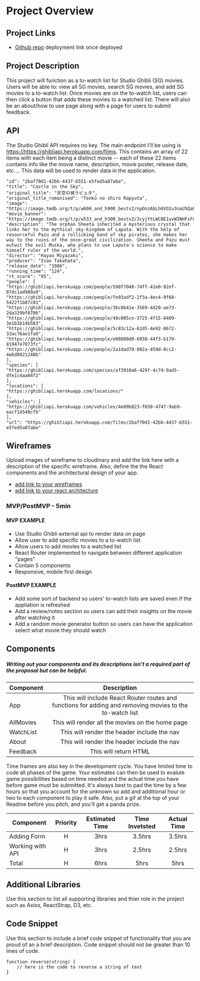 # Project Overview

## Project Links

- [Github repo](https://github.com/adkowalkowski/react-api-studio-ghiblist)
deployment link once deployed

## Project Description

This project will function as a to-watch list for Studio Ghibli (SG) movies. Users will be able to: view all SG movies, search SG movies, and add SG movies to a to-watch list. Once movies are on the to-watch list, users can then click a button that adds these movies to a watched list. There will also be an about/how to use page along with a page for users to submit feedback. 

## API

The Studio Ghibli API requires no key. The main endpoint I'll be using is <https://https://ghibliapi.herokuapp.com/films>. This contains an array of 22 items with each item being a distinct movie -- each of these 22 items contains info like the movie name, description, movie poster, release date, etc.... This data will be used to render data in the application. 


```
"id": "2baf70d1-42bb-4437-b551-e5fed5a87abe",
"title": "Castle in the Sky",
"original_title": "天空の城ラピュタ",
"original_title_romanised": "Tenkū no shiro Rapyuta",
"image": "https://image.tmdb.org/t/p/w600_and_h900_bestv2/npOnzAbLh6VOIu3naU5QaEcTepo.jpg",
"movie_banner": "https://image.tmdb.org/t/p/w533_and_h300_bestv2/3cyjYtLWCBE1uvWINHFsFnE8LUK.jpg",
"description": "The orphan Sheeta inherited a mysterious crystal that links her to the mythical sky-kingdom of Laputa. With the help of resourceful Pazu and a rollicking band of sky pirates, she makes her way to the ruins of the once-great civilization. Sheeta and Pazu must outwit the evil Muska, who plans to use Laputa's science to make himself ruler of the world.",
"director": "Hayao Miyazaki",
"producer": "Isao Takahata",
"release_date": "1986",
"running_time": "124",
"rt_score": "95",
"people": [
"https://ghibliapi.herokuapp.com/people/598f7048-74ff-41e0-92ef-87dc1ad980a9",
"https://ghibliapi.herokuapp.com/people/fe93adf2-2f3a-4ec4-9f68-5422f1b87c01",
"https://ghibliapi.herokuapp.com/people/3bc0b41e-3569-4d20-ae73-2da329bf0786",
"https://ghibliapi.herokuapp.com/people/40c005ce-3725-4f15-8409-3e1b1b14b583",
"https://ghibliapi.herokuapp.com/people/5c83c12a-62d5-4e92-8672-33ac76ae1fa0",
"https://ghibliapi.herokuapp.com/people/e08880d0-6938-44f3-b179-81947e7873fc",
"https://ghibliapi.herokuapp.com/people/2a1dad70-802a-459d-8cc2-4ebd8821248b"
],
"species": [
"https://ghibliapi.herokuapp.com/species/af3910a6-429f-4c74-9ad5-dfe1c4aa04f2"
],
"locations": [
"https://ghibliapi.herokuapp.com/locations/"
],
"vehicles": [
"https://ghibliapi.herokuapp.com/vehicles/4e09b023-f650-4747-9ab9-eacf14540cfb"
],
"url": "https://ghibliapi.herokuapp.com/films/2baf70d1-42bb-4437-b551-e5fed5a87abe"

```


## Wireframes

Upload images of wireframe to cloudinary and add the link here with a description of the specific wireframe. Also, define the the React components and the architectural design of your app.

- [add link to your wireframes]()
- [add link to your react architecture]()


### MVP/PostMVP - 5min

#### MVP EXAMPLE
- Use Studio Ghibli external api to render data on page
- Allow user to add specific movies to a to-watch list
- Allow users to add movies to a watched list
- React Router implemented to navigate between different application "pages"
- Contain 5 components
- Responsive, mobile first design

#### PostMVP EXAMPLE

- Add some sort of backend so users' to-watch lists are saved even if the appliation is refreshed
- Add a review/notes section so users can add their insights on the movie after watching it
- Add a random movie generator button so users can have the application select what movie they should watch

## Components
##### Writing out your components and its descriptions isn't a required part of the proposal but can be helpful.

| Component | Description | 
| --- | :---: |  
| App | This will include React Router routes and functions for adding and removing movies to the to-watch list | 
| AllMovies | This will render all the movies on the home page | 
| WatchList | This will render the header include the nav | 
| About | This will render the header include the nav |
| Feedback | This will return HTML   |


Time frames are also key in the development cycle.  You have limited time to code all phases of the game.  Your estimates can then be used to evalute game possibilities based on time needed and the actual time you have before game must be submitted. It's always best to pad the time by a few hours so that you account for the unknown so add and additional hour or two to each component to play it safe. Also, put a gif at the top of your Readme before you pitch, and you'll get a panda prize.

| Component | Priority | Estimated Time | Time Invetsted | Actual Time |
| --- | :---: |  :---: | :---: | :---: |
| Adding Form | H | 3hrs| 3.5hrs | 3.5hrs |
| Working with API | H | 3hrs| 2.5hrs | 2.5hrs |
| Total | H | 6hrs| 5hrs | 5hrs |

## Additional Libraries
 Use this section to list all supporting libraries and thier role in the project such as Axios, ReactStrap, D3, etc. 

## Code Snippet

Use this section to include a brief code snippet of functionality that you are proud of an a brief description.  Code snippet should not be greater than 10 lines of code. 

```
function reverse(string) {
	// here is the code to reverse a string of text
}
```
